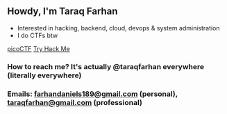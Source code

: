 ## Howdy, I'm Taraq Farhan

- Interested in hacking, backend, cloud, devops & system administration
- I do CTFs btw
  
[picoCTF](https://play.picoctf.org/users/taraqfarhan)
[Try Hack Me](https://tryhackme.com/p/taraqfarhan)

### How to reach me? It's actually **@taraqfarhan** everywhere (literally everywhere)
### Emails: farhandaniels189@gmail.com (personal), taraqfarhan@gmail.com (professional)
